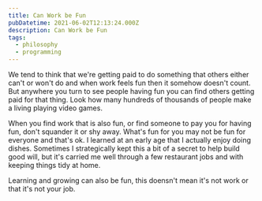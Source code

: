 ```yaml
---
title: Can Work be Fun
pubDatetime: 2021-06-02T12:13:24.000Z
description: Can Work be Fun
tags:
  - philosophy
  - programming
---
```


We tend to think that we're getting paid to do something that others either can't or won't do and
when work feels fun then it somehow doesn't count. But anywhere you turn to see people having fun
you can find others getting paid for that thing. Look how many hundreds of thousands of people make
a living playing video games.

When you find work that is also fun, or find someone to pay you for having fun, don't squander it or
shy away. What's fun for you may not be fun for everyone and that's ok. I learned at an early age
that I actually enjoy doing dishes. Sometimes I strategically kept this a bit of a secret to help
build good will, but it's carried me well through a few restaurant jobs and with keeping things tidy
at home.

Learning and growing can also be fun, this doensn't mean it's not work or that it's not your job.
